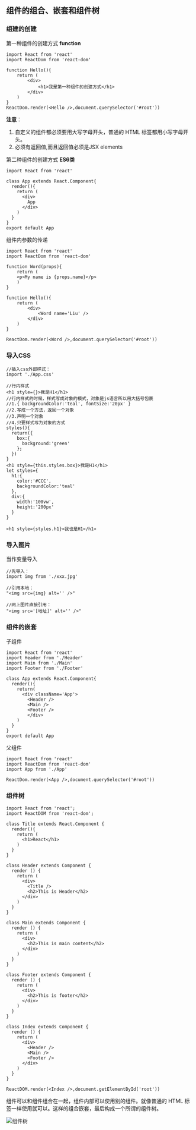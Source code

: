 ## 组件的组合、嵌套和组件树

### 组建的创建

第一种组件的创建方式 **function**

```
import React from 'react'
import ReactDom from 'react-dom'

function Hello(){
    return (
        <div>
            <h1>我是第一种组件的创建方式</h1>
        </div>
    )
}
ReactDom.render(<Hello />,document.querySelector('#root'))
```

**注意**：

 1. 自定义的组件都必须要用大写字母开头，普通的 HTML 标签都用小写字母开头。
 2. 必须有返回值,而且返回值必须是JSX elements

第二种组件的创建方式 **ES6类**

```
import React from 'react'

class App extends React.Component{
  render(){
    return (
      <div>
        App
      </div>    
    )
  }
}
export default App
```

组件内参数的传递

```
import React from 'react'
import ReactDom from 'react-dom'

function Word(props){
    return (
    <p>My name is {props.name}</p>
    )
}

function Hello(){
    return (
        <div>
            <Word name='Liu' />
        </div>
    )
}

ReactDom.render(<Word />,document.querySelector('#root'))
```

### 导入CSS

```
//插入css外部样式：
import './App.css'

//行内样式
<h1 style={}>我是H1</h1>
//行内样式的时候，样式写成对象的模式，对象是js语言所以用大括号包裹
//1.{ backgroundColor:'teal', fontSize:'20px' }
//2.写成一个方法，返回一个对象
//3.声明一个对象
//4.只要样式写为对象的方式
styles(){
  return({
    box:{
      background:'green'
    };
  })
}
<h1 style={this.styles.box}>我是H1</h1>
let styles={
  h1:{
    color:'#CCC',
    backgroundColor:'teal'
  },
  div:{
    width:'100vw',
    height:'200px'
  }
}

<h1 style={styles.h1}>我也是H1</h1>
```

### 导入图片

当作变量导入

```
//先导入：
import img from './xxx.jpg'  

//引用本地：
"<img src={img} alt='' />"  

//网上图片直接引用：
"<img src='[地址]' alt='' />"  
```

### 组件的嵌套

子组件

```
import React from 'react'
import Header from './Header'
import Main from './Main'
import Footer from './Footer'

class App extends React.Component{
  render(){
    return(
      <div className='App'>
        <Header />
        <Main />
        <Footer />
        </div>    
    )
  }
}
export default App
```

父组件

```
import React from 'react'
import ReactDom from 'react-dom'
import App from './App'

ReactDom.render(<App />,document.querySelector('#root'))
```

### 组件树

```
import React from 'react';
import ReactDOM from 'react-dom';

class Title extends React.Component {
  render(){
    return (
      <h1>React</h1>
    )
  }
}

class Header extends Component {
  render () {
    return (
      <div>
        <Title />
        <h2>This is Header</h2>
      </div>
    )
  }
}

class Main extends Component {
  render () {
    return (
      <div>
        <h2>This is main content</h2>
      </div>
    )
  }
}

class Footer extends Component {
  render () {
    return (
      <div>
        <h2>This is footer</h2>
      </div>
    )
  }
}

class Index extends Component {
  render () {
    return (
      <div>
        <Header />
        <Main />
        <Footer />
      </div>
    )
  }
}

ReactDOM.render(<Index />,document.getElementById('root'))
```

组件可以和组件组合在一起，组件内部可以使用别的组件。就像普通的 HTML 标签一样使用就可以。这样的组合嵌套，最后构成一个所谓的组件树。

<img src='http://huzidaha.github.io/static/assets/img/posts/19BBE4E2-A12E-4657-BA6A-61484F67FA60.png' alt='组件树' />
